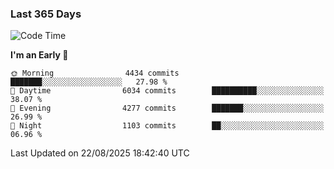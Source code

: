 ### Last 365 Days
<!--START_SECTION:waka-->
![Code Time](http://img.shields.io/badge/Code%20Time-1%2C129%20hrs%2019%20mins-blue)

**I'm an Early 🐤** 

```text
🌞 Morning                4434 commits        ███████░░░░░░░░░░░░░░░░░░   27.98 % 
🌆 Daytime                6034 commits        ██████████░░░░░░░░░░░░░░░   38.07 % 
🌃 Evening                4277 commits        ███████░░░░░░░░░░░░░░░░░░   26.99 % 
🌙 Night                  1103 commits        ██░░░░░░░░░░░░░░░░░░░░░░░   06.96 % 
```



 Last Updated on 22/08/2025 18:42:40 UTC
<!--END_SECTION:waka-->

<!--
**BrianCurliss/BrianCurliss** is a ✨ _special_ ✨ repository because its `README.md` (this file) appears on your GitHub profile.

Here are some ideas to get you started:

- 🔭 I’m currently working on ...
- 🌱 I’m currently learning ...
- 👯 I’m looking to collaborate on ...
- 🤔 I’m looking for help with ...
- 💬 Ask me about ...
- 📫 How to reach me: ...
- 😄 Pronouns: ...
- ⚡ Fun fact: ...
-->
